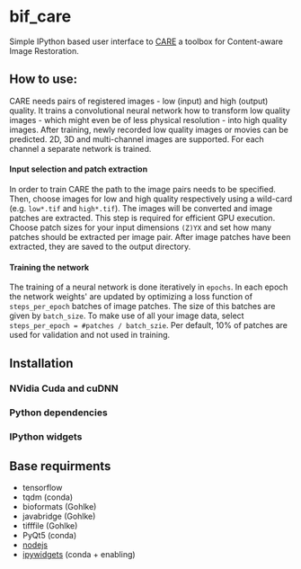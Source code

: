 # bif_care
Simple IPython based user interface to [CARE](http://csbdeep.bioimagecomputing.com/) a toolbox for Content-aware Image Restoration.
## How to use:
CARE needs pairs of registered images - low (input) and high (output) quality. It trains a convolutional neural network how to transform low quality images - which might even be of less physical resolution - into high quality images. After training, newly recorded low quality images or movies can be predicted. 2D, 3D and multi-channel images are supported. For each channel a separate network is trained.

#### Input selection and patch extraction
In order to train CARE the path to the image pairs needs to be specified. Then, choose images for low and high quality respectively using a wild-card (e.g. `low*.tif` and `high*.tif`). The images will be converted and image patches are extracted. This step is required for efficient GPU execution. Choose patch sizes for your input dimensions `(Z)YX` and set how many patches should be extracted per image pair. After image patches have been extracted, they are saved to the output directory. 

#### Training the network
The training of a neural network is done iteratively in `epochs`. In each epoch the network weights' are updated by optimizing a loss function of `steps_per_epoch` batches of image patches. The size of this batches are given by `batch_size`. To make use of all your image data, select `steps_per_epoch = #patches / batch_szie`. Per default, 10% of patches are used for validation and not used in training.

## Installation

### NVidia Cuda and cuDNN

### Python dependencies

### IPython widgets




## Base requirments
* tensorflow
* tqdm (conda)
* bioformats (Gohlke)
* javabridge (Gohlke) 
* tifffile (Gohlke) 
* PyQt5 (conda) 
* [nodejs](https://nodejs.org/en/)
* [ipywidgets](https://ipywidgets.readthedocs.io/en/stable/user_install.html) (conda + enabling)


